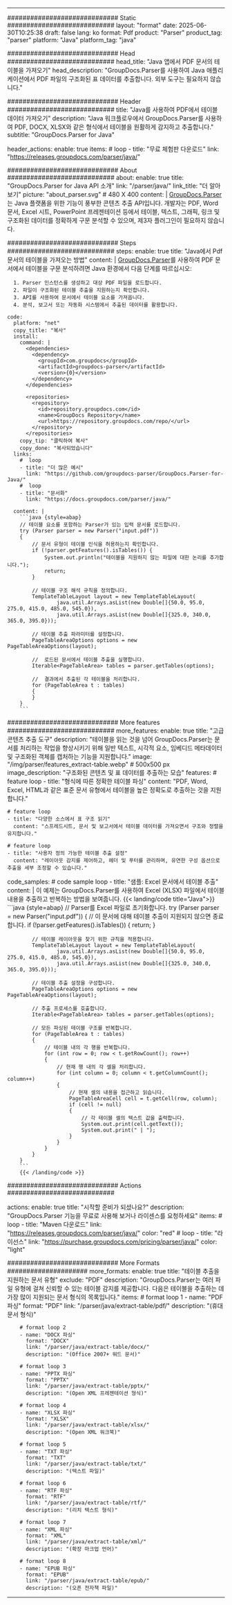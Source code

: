 


---
############################# Static ############################
layout: "format"
date:  2025-06-30T10:25:38
draft: false
lang: ko
format: Pdf
product: "Parser"
product_tag: "parser"
platform: "Java"
platform_tag: "java"

############################# Head ############################
head_title: "Java 앱에서 PDF 문서의 테이블을 가져오기"
head_description: "GroupDocs.Parser를 사용하여 Java 애플리케이션에서 PDF 파일의 구조화된 표 데이터를 추출합니다. 외부 도구는 필요하지 않습니다."

############################# Header ############################
title: "Java를 사용하여 PDF에서 테이블 데이터 가져오기" 
description: "Java 워크플로우에서 GroupDocs.Parser를 사용하여 PDF, DOCX, XLSX와 같은 형식에서 테이블을 원활하게 감지하고 추출합니다."
subtitle: "GroupDocs.Parser for Java" 

header_actions:
  enable: true
  items:
    #  loop
    - title: "무료 체험판 다운로드"
      link: "https://releases.groupdocs.com/parser/java/"
      
############################# About ############################
about:
    enable: true
    title: "GroupDocs.Parser for Java API 소개"
    link: "/parser/java/"
    link_title: "더 알아보기"
    picture: "about_parser.svg" # 480 X 400
    content: |
       [GroupDocs.Parser](/parser/java/)는 Java 플랫폼을 위한 기능이 풍부한 콘텐츠 추출 API입니다. 개발자는 PDF, Word 문서, Excel 시트, PowerPoint 프레젠테이션 등에서 테이블, 텍스트, 그래픽, 링크 및 구조화된 데이터를 정확하게 구문 분석할 수 있으며, 제3자 플러그인이 필요하지 않습니다.

############################# Steps ############################
steps:
    enable: true
    title: "Java에서 Pdf 문서의 테이블을 가져오는 방법"
    content: |
      [GroupDocs.Parser](/parser/java/)를 사용하여 PDF 문서에서 테이블을 구문 분석하려면 Java 환경에서 다음 단계를 따르십시오:
      
      1. Parser 인스턴스를 생성하고 대상 PDF 파일을 로드합니다.
      2. 파일이 구조화된 테이블 추출을 지원하는지 확인합니다.
      3. API를 사용하여 문서에서 테이블 요소를 가져옵니다.
      4. 분석, 보고서 또는 자동화 시스템에서 추출된 데이터를 활용합니다.
   
    code:
      platform: "net"
      copy_title: "복사"
      install:
        command: |
          <dependencies>
            <dependency>
              <groupId>com.groupdocs</groupId>
              <artifactId>groupdocs-parser</artifactId>
              <version>{0}</version>
            </dependency>
          </dependencies>

          <repositories>
            <repository>
              <id>repository.groupdocs.com</id>
              <name>GroupDocs Repository</name>
              <url>https://repository.groupdocs.com/repo/</url>
            </repository>
          </repositories>
        copy_tip: "클릭하여 복사"
        copy_done: "복사되었습니다"
      links:
        #  loop
        - title: "더 많은 예시"
          link: "https://github.com/groupdocs-parser/GroupDocs.Parser-for-Java/"
        #  loop
        - title: "문서화"
          link: "https://docs.groupdocs.com/parser/java/"
          
      content: |
        ```java {style=abap}
        // 테이블 요소를 포함하는 Parser가 있는 입력 문서를 로드합니다.
        try (Parser parser = new Parser("input.pdf"))
        {
            // 문서 유형이 테이블 인식을 허용하는지 확인합니다.
            if (!parser.getFeatures().isTables()) {
                System.out.println("테이블을 지원하지 않는 파일에 대한 논리를 추가합니다.");
                return;
            }

            // 테이블 구조 해석 규칙을 정의합니다.
            TemplateTableLayout layout = new TemplateTableLayout(
                    java.util.Arrays.asList(new Double[]{50.0, 95.0, 275.0, 415.0, 485.0, 545.0}),
                    java.util.Arrays.asList(new Double[]{325.0, 340.0, 365.0, 395.0}));

            // 테이블 추출 파라미터를 설정합니다.
            PageTableAreaOptions options = new PageTableAreaOptions(layout);

            //  로드된 문서에서 테이블 추출을 실행합니다.
            Iterable<PageTableArea> tables = parser.getTables(options);

            //  결과에서 추출된 각 테이블을 처리합니다.
            for (PageTableArea t : tables) 
            {
            }
        }
        ```            

############################# More features ############################
more_features:
  enable: true
  title: "고급 콘텐츠 추출 도구"
  description: "테이블을 읽는 것을 넘어 GroupDocs.Parser는 문서를 처리하는 작업을 향상시키기 위해 일반 텍스트, 시각적 요소, 임베디드 메타데이터 및 구조화된 객체를 캡처하는 기능을 지원합니다."
  image: "/img/parser/features_extract-table.webp" # 500x500 px
  image_description: "구조화된 콘텐츠 및 표 데이터를 추출하는 모습"
  features:
    # feature loop
    - title: "형식에 따른 정확한 테이블 파싱"
      content: "PDF, Word, Excel, HTML과 같은 표준 문서 유형에서 테이블을 높은 정확도로 추출하는 것을 지원합니다."

    # feature loop
    - title: "다양한 소스에서 표 구조 읽기"
      content: "스프레드시트, 문서 및 보고서에서 테이블 데이터를 가져오면서 구조와 정렬을 유지합니다."

    # feature loop
    - title: "사용자 정의 가능한 테이블 추출 설정"
      content: "레이아웃 감지를 제어하고, 헤더 및 푸터를 관리하며, 유연한 구성 옵션으로 추출을 세부 조정할 수 있습니다."
      
  code_samples:
    # code sample loop
    - title: "샘플: Excel 문서에서 테이블 추출"
      content: |
        이 예제는 GroupDocs.Parser를 사용하여 Excel (XLSX) 파일에서 테이블 내용을 추출하고 반복하는 방법을 보여줍니다.
        {{< landing/code title="Java">}}
        ```java {style=abap}
        //  Parser를 Excel 파일로 초기화합니다.
        try (Parser parser = new Parser("input.pdf"))
        {
            // 이 문서에 대해 테이블 추출이 지원되지 않으면 종료합니다.
            if (!parser.getFeatures().isTables())
            {
                return;
            }

            // 테이블 레이아웃을 찾기 위한 규칙을 적용합니다.
            TemplateTableLayout layout = new TemplateTableLayout(
                    java.util.Arrays.asList(new Double[]{50.0, 95.0, 275.0, 415.0, 485.0, 545.0}),
                    java.util.Arrays.asList(new Double[]{325.0, 340.0, 365.0, 395.0}));

            // 테이블 추출 설정을 구성합니다.
            PageTableAreaOptions options = new PageTableAreaOptions(layout);

            // 추출 프로세스를 호출합니다.
            Iterable<PageTableArea> tables = parser.getTables(options);

            // 모든 파싱된 테이블 구조를 반복합니다.
            for (PageTableArea t : tables)
            {
                // 테이블 내의 각 행을 반복합니다.
                for (int row = 0; row < t.getRowCount(); row++)
                {
                    // 현재 행 내의 각 셀을 처리합니다.
                    for (int column = 0; column < t.getColumnCount(); column++) 
                    {
                        // 현재 셀의 내용을 접근하고 읽습니다.
                        PageTableAreaCell cell = t.getCell(row, column);
                        if (cell != null)
                        {
                            // 각 테이블 셀의 텍스트 값을 출력합니다.
                            System.out.print(cell.getText());
                            System.out.print(" | ");
                        }
                    }
                }
            }
        }
        ```
        {{< /landing/code >}}


############################# Actions ############################

actions:
  enable: true
  title: "시작할 준비가 되셨나요?"
  description: "GroupDocs.Parser 기능을 무료로 사용해 보거나 라이센스를 요청하세요"
  items:
    #  loop
    - title: "Maven 다운로드"
      link: "https://releases.groupdocs.com/parser/java/"
      color: "red"
        #  loop
    - title: "라이선스"
      link: "https://purchase.groupdocs.com/pricing/parser/java/"
      color: "light"


############################# More Formats #####################
more_formats:
    enable: true
    title: "테이블 추출을 지원하는 문서 유형"
    exclude: "PDF"
    description: "GroupDocs.Parser는 여러 파일 유형에 걸쳐 신뢰할 수 있는 테이블 감지를 제공합니다. 다음은 테이블을 추출하는 데 가장 많이 지원되는 문서 형식의 목록입니다."
    items: 
        # format loop 1
        - name: "PDF 파싱"
          format: "PDF"
          link: "/parser/java/extract-table/pdf/"
          description: "(휴대 문서 형식)"
          
        # format loop 2
        - name: "DOCX 파싱"
          format: "DOCX"
          link: "/parser/java/extract-table/docx/"
          description: "(Office 2007+ 워드 문서)"
          
        # format loop 3
        - name: "PPTX 파싱"
          format: "PPTX"
          link: "/parser/java/extract-table/pptx/"
          description: "(Open XML 프레젠테이션 형식)"
          
        # format loop 4
        - name: "XLSX 파싱"
          format: "XLSX"
          link: "/parser/java/extract-table/xlsx/"
          description: "(Open XML 워크북)"
          
        # format loop 5
        - name: "TXT 파싱"
          format: "TXT"
          link: "/parser/java/extract-table/txt/"
          description: "(텍스트 파일)"
          
        # format loop 6
        - name: "RTF 파싱"
          format: "RTF"
          link: "/parser/java/extract-table/rtf/"
          description: "(리치 텍스트 형식)"
          
        # format loop 7
        - name: "XML 파싱"
          format: "XML"
          link: "/parser/java/extract-table/xml/"
          description: "(확장 마크업 언어)"
          
        # format loop 8
        - name: "EPUB 파싱"
          format: "EPUB"
          link: "/parser/java/extract-table/epub/"
          description: "(오픈 전자책 파일)"
         
          

---